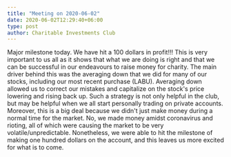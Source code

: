 ```yaml
---
title: "Meeting on 2020-06-02"
date: 2020-06-02T12:29:40+06:00
type: post
author: Charitable Investments Club
---
```

Major milestone today. We have hit a 100 dollars in profit!!! This is very important to us all as it shows that what we are doing is right and that we can be successful in our endeavours to raise money for charity. The main driver behind this was the averaging down that we did for many of our stocks, including our most recent purchase (LABU). Averaging down allowed us to correct our mistakes and capitalize on the stock's price lowering and rising back up. Such a strategy is not only helpful in the club, but may be helpful when we all start personally trading on private accounts. Moreover, this is a big deal because we didn't just make money during a normal time for the market. No, we made money amidst coronavirus and rioting, all of which were causing the market to be very volatile/unpredictable. Nonetheless, we were able to hit the milestone of making one hundred dollars on the account, and this leaves us more excited for what is to come.  

